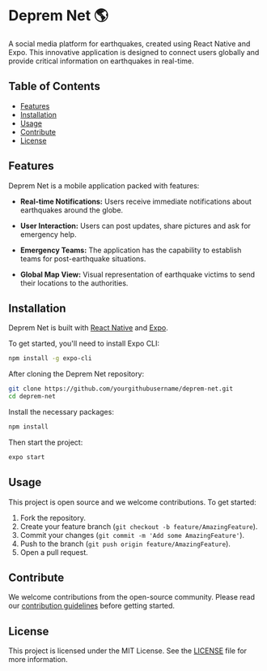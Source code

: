 
# Deprem Net :earth_americas:

A social media platform for earthquakes, created using React Native and Expo. This innovative application is designed to connect users globally and provide critical information on earthquakes in real-time.



## Table of Contents

- [Features](#features)
- [Installation](#installation)
- [Usage](#usage)
- [Contribute](#contribute)
- [License](#license)

## Features

Deprem Net is a mobile application packed with features:

- **Real-time Notifications:** Users receive immediate notifications about earthquakes around the globe.

- **User Interaction:** Users can post updates, share pictures and ask for emergency help.

- **Emergency Teams:** The application has the capability to establish teams for post-earthquake situations.

- **Global Map View:** Visual representation of earthquake victims to send their locations to the authorities.

## Installation

Deprem Net is built with [React Native](https://reactnative.dev/) and [Expo](https://expo.io/). 

To get started, you'll need to install Expo CLI:

```bash
npm install -g expo-cli
```
After cloning the Deprem Net repository:

```bash
git clone https://github.com/yourgithubusername/deprem-net.git
cd deprem-net
```

Install the necessary packages:

```bash
npm install
```

Then start the project:

```bash
expo start
```

## Usage

This project is open source and we welcome contributions. To get started:

1. Fork the repository.
2. Create your feature branch (`git checkout -b feature/AmazingFeature`).
3. Commit your changes (`git commit -m 'Add some AmazingFeature'`).
4. Push to the branch (`git push origin feature/AmazingFeature`).
5. Open a pull request.

## Contribute

We welcome contributions from the open-source community. Please read our [contribution guidelines](LINK-TO-CONTRIBUTING.md) before getting started.

## License

This project is licensed under the MIT License. See the [LICENSE](LICENSE.md) file for more information.



